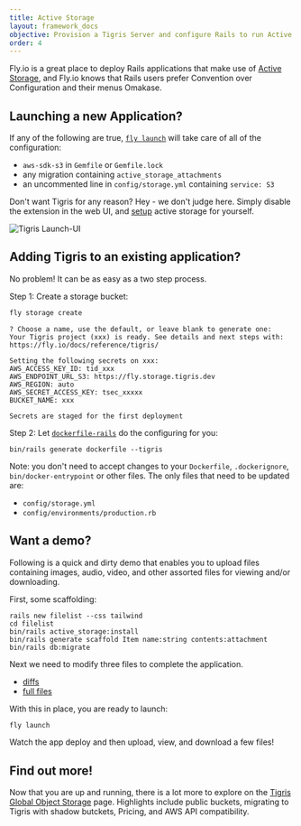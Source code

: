 ```yaml
---
title: Active Storage
layout: framework_docs
objective: Provision a Tigris Server and configure Rails to run Active Storage.
order: 4
---
```


Fly.io is a great place to deploy Rails applications that make use of [Active Storage](https://edgeguides.rubyonrails.org/active_storage_overview.html), and  Fly.io knows that Rails users prefer Convention over Configuration and their menus Omakase.

## Launching a new Application?

If any of the following are true, [`fly launch`](/docs/flyctl/launch/) will take care of all of the configuration:

 * `aws-sdk-s3` in `Gemfile` or `Gemfile.lock`
 * any migration containing `active_storage_attachments`
 * an uncommented line in `config/storage.yml` containing `service: S3`

Don't want Tigris for any reason?  Hey - we don't judge here.  Simply disable the extension in the web UI, and [setup](https://edgeguides.rubyonrails.org/active_storage_overview.html#setup) active storage for yourself.

![Tigris Launch-UI](/docs/images/tigris-launch-ui.png)

## Adding Tigris to an existing application?

No problem!  It can be as easy as a two step process.  

Step 1: Create a storage bucket:

```cmd
fly storage create
```
```output
? Choose a name, use the default, or leave blank to generate one: 
Your Tigris project (xxx) is ready. See details and next steps with: https://fly.io/docs/reference/tigris/

Setting the following secrets on xxx:
AWS_ACCESS_KEY_ID: tid_xxx
AWS_ENDPOINT_URL_S3: https://fly.storage.tigris.dev
AWS_REGION: auto
AWS_SECRET_ACCESS_KEY: tsec_xxxxx
BUCKET_NAME: xxx

Secrets are staged for the first deployment
```

Step 2: Let [`dockerfile-rails`](https://github.com/fly-apps/dockerfile-rails?tab=readme-ov-file#overview) do the configuring for you:

```
bin/rails generate dockerfile --tigris
```

Note: you don't need to accept changes to your `Dockerfile`, `.dockerignore`,
`bin/docker-entrypoint` or other files.  The only files that need to be updated are:

  * `config/storage.yml`
  * `config/environments/production.rb`

## Want a demo?

Following is a quick and dirty demo that enables you to upload files containing images, audio, video, and other assorted files for viewing and/or downloading.

First, some scaffolding:

```
rails new filelist --css tailwind
cd filelist
bin/rails active_storage:install
bin/rails generate scaffold Item name:string contents:attachment
bin/rails db:migrate
```

Next we need to modify three files to complete the application.

  * [diffs](https://gist.github.com/rubys/20ea2562b9e7d23e3f01a6852f30d731)
  * [full files](https://gist.github.com/rubys/c9f0e28727b58365477ce2b858f26355)

With this in place, you are ready to launch:

```bash
fly launch
```

Watch the app deploy and then upload, view, and download a few files!

## Find out more!

Now that you are up and running, there is a lot more to explore on the [Tigris Global Object Storage](https://fly.io/docs/reference/tigris/) page. Highlights include public buckets, migrating to Tigris with shadow butckets, Pricing, and AWS API compatibility.